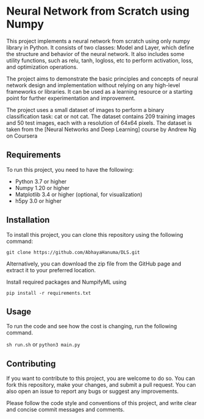 # Neural Network from Scratch using Numpy

This project implements a neural network from scratch using only numpy library in Python. It consists of two classes: Model and Layer, which define the structure and behavior of the neural network. It also includes some utility functions, such as relu, tanh, logloss, etc to perform activation, loss, and optimization operations.

The project aims to demonstrate the basic principles and concepts of neural network design and implementation without relying on any high-level frameworks or libraries. It can be used as a learning resource or a starting point for further experimentation and improvement.

The project uses a small dataset of images to perform a binary classification task: cat or not cat. The dataset contains 209 training images and 50 test images, each with a resolution of 64x64 pixels. The dataset is taken from the [Neural Networks and Deep Learning] course by Andrew Ng on Coursera

## Requirements

To run this project, you need to have the following:

- Python 3.7 or higher
- Numpy 1.20 or higher
- Matplotlib 3.4 or higher (optional, for visualization)
- h5py 3.0 or higher

## Installation

To install this project, you can clone this repository using the following command:

`git clone https://github.com/AbhayaHanuma/DLS.git`

Alternatively, you can download the zip file from the GitHub page and extract it to your preferred location.

Install required packages and NumpifyML using

`pip install -r requirements.txt`

## Usage

To run the code and see how the cost is changing, run the following command.

`sh run.sh` or `python3 main.py`

## Contributing
If you want to contribute to this project, you are welcome to do so. You can fork this repository, make your changes, and submit a pull request. You can also open an issue to report any bugs or suggest any improvements.

Please follow the code style and conventions of this project, and write clear and concise commit messages and comments.
